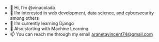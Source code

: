 - 👋 Hi, I’m @vinacolada
- 👀 I’m interested in web development, data science, and cybersecurity among others
- 🌱 I’m currently learning Django
- 🎲 Also starting with Machine Learning
- 📫 You can reach me through my email aranetavincent74@gmail.com

<!---
vinacolada/vinacolada is a ✨ special ✨ repository because its `README.md` (this file) appears on your GitHub profile.
You can click the Preview link to take a look at your changes.
--->
